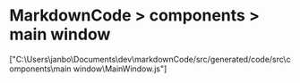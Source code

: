 # MarkdownCode > components > main window
["C:\\Users\\janbo\\Documents\\dev\\markdownCode/src/generated/code/src\\components\\main window\\MainWindow.js"]
